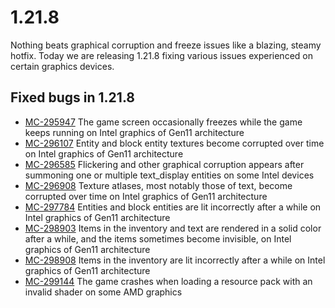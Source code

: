 # 1.21.8

Nothing beats graphical corruption and freeze issues like a blazing, steamy hotfix. Today we are releasing 1.21.8 fixing various issues experienced on certain graphics devices.

## Fixed bugs in 1.21.8

-   [MC-295947](https://bugs.mojang.com/browse/MC-295947) The game screen occasionally freezes while the game keeps running on Intel graphics of Gen11 architecture
-   [MC-296107](https://bugs.mojang.com/browse/MC-296107) Entity and block entity textures become corrupted over time on Intel graphics of Gen11 architecture
-   [MC-296585](https://bugs.mojang.com/browse/MC-296585) Flickering and other graphical corruption appears after summoning one or multiple text\_display entities on some Intel devices
-   [MC-296908](https://bugs.mojang.com/browse/MC-296908) Texture atlases, most notably those of text, become corrupted over time on Intel graphics of Gen11 architecture
-   [MC-297784](https://bugs.mojang.com/browse/MC-297784) Entities and block entities are lit incorrectly after a while on Intel graphics of Gen11 architecture
-   [MC-298903](https://bugs.mojang.com/browse/MC-298903) Items in the inventory and text are rendered in a solid color after a while, and the items sometimes become invisible, on Intel graphics of Gen11 architecture
-   [MC-298908](https://bugs.mojang.com/browse/MC-298908) Items in the inventory are lit incorrectly after a while on Intel graphics of Gen11 architecture
-   [MC-299144](https://bugs.mojang.com/browse/MC-299144) The game crashes when loading a resource pack with an invalid shader on some AMD graphics